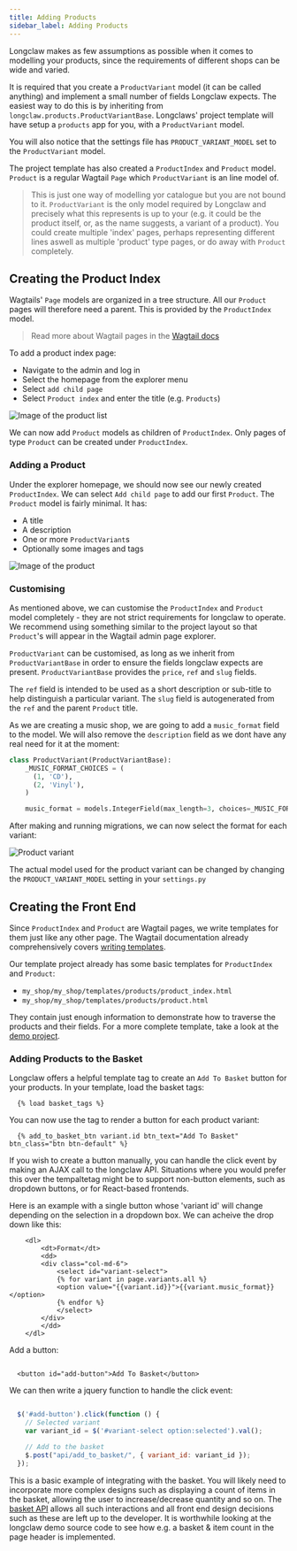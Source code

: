 ```yaml
---
title: Adding Products
sidebar_label: Adding Products
---
```


Longclaw makes as few assumptions as possible when it comes to modelling your products, since the
requirements of different shops can be wide and varied.

It is required that you create a `ProductVariant` model (it can be called anything) and implement
a small number of fields Longclaw expects.
The easiest way to do this is by inheriting from `longclaw.products.ProductVariantBase`.
Longclaws' project template will have setup a `products` app for you, with a `ProductVariant` model.

You will also notice that the settings file has `PRODUCT_VARIANT_MODEL` set to the `ProductVariant` model.

The project template has also created a `ProductIndex` and `Product` model.
`Product` is a regular Wagtail `Page` which `ProductVariant` is an line model of.

> This is just one way of modelling yor catalogue but you are not bound to it. `ProductVariant` is the only model
  required by Longclaw and precisely what this represents is up to your (e.g. it could be the product itself, or, as the name
  suggests, a variant of a product). You could create multiple 'index' pages, perhaps representing different lines
  aswell as multiple 'product' type pages, or do away with `Product` completely.


## Creating the Product Index

Wagtails' `Page` models are organized in a tree structure. All our `Product` pages will therefore
need a parent. This is provided by the  `ProductIndex` model.

> Read more about Wagtail pages in the [Wagtail docs](http://docs.wagtail.io/en/v1.9/topics/pages.html)

To add a product index page:

- Navigate to the admin and log in
- Select the homepage from the explorer menu
- Select `add child page`
- Select `Product index` and enter the title (e.g. `Products`)

![Image of the product list](assets/product_index.png)

We can now add `Product` models as children of `ProductIndex`. Only pages of type `Product` can be created under `ProductIndex`.

### Adding a Product


Under the explorer homepage, we should now see our newly created `ProductIndex`. We can select `Add child page` to add our first
`Product`. The `Product` model is fairly minimal. It has:

- A title
- A description
- One or more `ProductVariant`s
- Optionally some images and tags

![Image of the product](assets/product.png)


### Customising

As mentioned above, we can customise the `ProductIndex` and `Product` model completely - they
are not strict requirements for longclaw to operate. We recommend using something similar to
the project layout so that `Product`'s will appear in the Wagtail admin page explorer.

`ProductVariant` can be customised, as long as we inherit from `ProductVariantBase` in order to ensure
the fields longclaw expects are present.
`ProductVariantBase` provides the `price`, `ref` and `slug` fields.

The `ref` field is intended to be used as a short description or sub-title to help distinguish a particular variant.
The `slug` field is autogenerated from the `ref` and the parent `Product` title.

As we are creating a music shop, we are going to add a `music_format` field to the model. We will also
remove the `description` field as we dont have any real need for it at the moment:

```python
class ProductVariant(ProductVariantBase):
    _MUSIC_FORMAT_CHOICES = (
      (1, 'CD'),
      (2, 'Vinyl'),
    )

    music_format = models.IntegerField(max_length=3, choices=_MUSIC_FORMAT_CHOICES)
```

After making and running migrations, we can now select the format for each variant:

![Product variant](assets/product_variant.png)

The actual model used for the product variant can be changed by changing the `PRODUCT_VARIANT_MODEL` setting in your `settings.py`

## Creating the Front End


Since `ProductIndex` and `Product` are Wagtail pages, we write templates for them just like any other page.
The Wagtail documentation already comprehensively covers [writing templates](http://docs.wagtail.io/en/v1.9/topics/writing_templates.html).

Our template project already has some basic templates for `ProductIndex` and `Product`:

- `my_shop/my_shop/templates/products/product_index.html`
- `my_shop/my_shop/templates/products/product.html`

They contain just enough information to demonstrate how to traverse the products and their fields.
For a more complete template, take a look at the [demo project](https://github.com/JamesRamm/longclaw_demo).

### Adding Products to the Basket


Longclaw offers a helpful template tag to create an `Add To Basket` button for your products.
In your template, load the basket tags:

```django
  {% load basket_tags %}
```

You can now use the tag to render a button for each product variant:

```django
  {% add_to_basket_btn variant.id btn_text="Add To Basket" btn_class="btn btn-default" %}
```

If you wish to create a button manually, you can handle the click event by making an AJAX call to the longclaw API.
Situations where you would prefer this over the tempaltetag might be to support non-button elements, such as
dropdown buttons, or for React-based frontends.

Here is an example with a single button whose 'variant id' will change depending on the selection in a dropdown box.
We can acheive the drop down like this:

```django
    <dl>
        <dt>Format</dt>
        <dd>
        <div class="col-md-6">
            <select id="variant-select">
            {% for variant in page.variants.all %}
            <option value="{{variant.id}}">{{variant.music_format}}</option>
            {% endfor %}
            </select>
        </div>
        </dd>
    </dl>
```

Add a button:

```django

  <button id="add-button">Add To Basket</button>
```

We can then write a jquery function to handle the click event:

```javascript

  $('#add-button').click(function () {
    // Selected variant
    var variant_id = $('#variant-select option:selected').val();

    // Add to the basket
    $.post("api/add_to_basket/", { variant_id: variant_id });
  });
```

This is a basic example of integrating with the basket. You will likely need to incorporate more
complex designs such as displaying a count of items in the basket, allowing the user to increase/decrease
quantity and so on. The [basket API](#basket) allows all such interactions and all front end design decisions such as these are left up to the developer.
It is worthwhile looking at the longclaw demo source code to see how e.g. a basket & item count in the page header is implemented.

